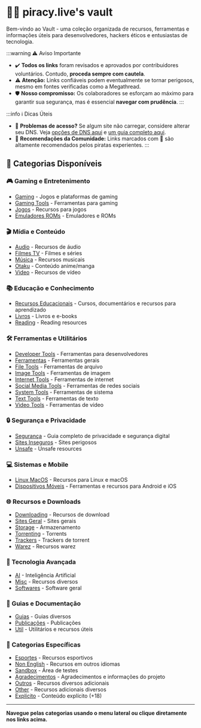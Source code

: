 # 🏴‍☠️ piracy.live's vault

Bem-vindo ao Vault - uma coleção organizada de recursos, ferramentas e informações úteis para desenvolvedores, hackers éticos e entusiastas de tecnologia.

:::warning ⚠️ Aviso Importante
- ✔️ **Todos os links** foram revisados e aprovados por contribuidores voluntários. Contudo, **proceda sempre com cautela**.
- ⚠️ **Atenção:** Links confiáveis podem eventualmente se tornar perigosos, mesmo em fontes verificadas como a Megathread.
- 🛡️ **Nosso compromisso:** Os colaboradores se esforçam ao máximo para garantir sua segurança, mas é essencial **navegar com prudência**.
:::

:::info ℹ️ Dicas Úteis
- 🚨 **Problemas de acesso?** Se algum site não carregar, considere alterar seu DNS. Veja [opções de DNS aqui](https://www.privacyguides.org/en/dns/) e [um guia completo aqui](guias/dns).
- 🌟 **Recomendações da Comunidade:** Links marcados com 🌟 são altamente recomendados pelos piratas experientes.
:::

## 📂 Categorias Disponíveis

### 🎮 Gaming e Entretenimento
- [Gaming](gaming) - Jogos e plataformas de gaming
- [Gaming Tools](gaming-tools) - Ferramentas para gaming
- [Jogos](jogos) - Recursos para jogos
- [Emuladores ROMs](emuladores-roms) - Emuladores e ROMs

### 🎬 Mídia e Conteúdo
- [Audio](audio) - Recursos de áudio
- [Filmes TV](filmes-tv) - Filmes e séries
- [Música](musica) - Recursos musicais
- [Otaku](otaku) - Conteúdo anime/manga
- [Video](video) - Recursos de vídeo

### 📚 Educação e Conhecimento
- [Recursos Educacionais](recursos-educacionais) - Cursos, documentários e recursos para aprendizado
- [Livros](livros) - Livros e e-books
- [Reading](reading) - Reading resources

### 🛠️ Ferramentas e Utilitários
- [Developer Tools](developer-tools) - Ferramentas para desenvolvedores
- [Ferramentas](ferramentas) - Ferramentas gerais
- [File Tools](file-tools) - Ferramentas de arquivo
- [Image Tools](image-tools) - Ferramentas de imagem
- [Internet Tools](internet-tools) - Ferramentas de internet
- [Social Media Tools](social-media-tools) - Ferramentas de redes sociais
- [System Tools](system-tools) - Ferramentas de sistema
- [Text Tools](text-tools) - Ferramentas de texto
- [Video Tools](video-tools) - Ferramentas de vídeo

### 🔒 Segurança e Privacidade
- [Segurança](seguranca) - Guia completo de privacidade e segurança digital
- [Sites Inseguros](sites-inseguros) - Sites perigosos
- [Unsafe](unsafe) - Unsafe resources

### 💻 Sistemas e Mobile
- [Linux MacOS](linux-macos) - Recursos para Linux e macOS
- [Dispositivos Móveis](dispositivos-moveis) - Ferramentas e recursos para Android e iOS

### 🌐 Recursos e Downloads
- [Downloading](downloading) - Recursos de download
- [Sites Geral](sites-geral) - Sites gerais
- [Storage](storage) - Armazenamento
- [Torrenting](torrenting) - Torrents
- [Trackers](trackers) - Trackers de torrent
- [Warez](warez) - Recursos warez

### 🤖 Tecnologia Avançada
- [AI](ai) - Inteligência Artificial
- [Misc](misc) - Recursos diversos
- [Softwares](softwares) - Software geral

### 📖 Guias e Documentação
- [Guias](guias) - Guias diversos
- [Publicações](publicacoes) - Publicações
- [Util](util) - Utilitários e recursos úteis

### 🎯 Categorias Específicas
- [Esportes](esportes) - Recursos esportivos
- [Non English](non-english) - Recursos em outros idiomas
- [Sandbox](sandbox) - Área de testes
- [Agradecimentos](agradecimentos) - Agradecimentos e informações do projeto
- [Outros](outros) - Recursos diversos adicionais
- [Other](other) - Recursos adicionais diversos
- [Explícito](explicito) - Conteúdo explícito (+18)

---

**Navegue pelas categorias usando o menu lateral ou clique diretamente nos links acima.**